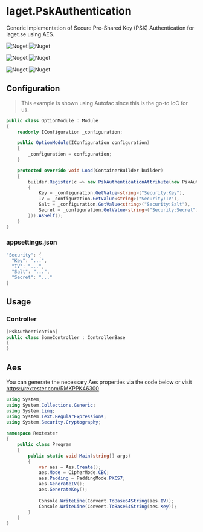 # laget.PskAuthentication
Generic implementation of Secure Pre-Shared Key (PSK) Authentication for laget.se using AES.

![Nuget](https://img.shields.io/nuget/v/laget.PskAuthentication.Client?label=laget.PskAuthentication.Client)
![Nuget](https://img.shields.io/nuget/dt/laget.PskAuthentication.Client?label=laget.PskAuthentication.Client)

![Nuget](https://img.shields.io/nuget/v/laget.PskAuthentication.Core?label=laget.PskAuthentication.Core)
![Nuget](https://img.shields.io/nuget/dt/laget.PskAuthentication.Core?label=laget.PskAuthentication.Core)

![Nuget](https://img.shields.io/nuget/v/laget.PskAuthentication.Mvc?label=laget.PskAuthentication.Mvc)
![Nuget](https://img.shields.io/nuget/dt/laget.PskAuthentication.Mvc?label=laget.PskAuthentication.Mvc)

## Configuration
> This example is shown using Autofac since this is the go-to IoC for us.
```c#
public class OptionModule : Module
{
    readonly IConfiguration _configuration;

    public OptionModule(IConfiguration configuration)
    {
        _configuration = configuration;
    }

    protected override void Load(ContainerBuilder builder)
    {
        builder.Register(c => new PskAuthenticationAttribute(new PskAuthenticationOptions
        {
            Key = _configuration.GetValue<string>("Security:Key"),
            IV = _configuration.GetValue<string>("Security:IV"),
            Salt = _configuration.GetValue<string>("Security:Salt"),
            Secret = _configuration.GetValue<string>("Security:Secret")
        })).AsSelf();
    }
}
```

### appsettings.json
```c#
"Security": {
  "Key": "...",
  "IV": "...",
  "Salt": "...",
  "Secret": "..."
}
```

## Usage
### Controller
```c#
[PskAuthentication]
public class SomeController : ControllerBase
{
}
```

## Aes
You can generate the necessary Aes properties via the code below or visit https://rextester.com/RMKPPK46300

```c#
using System;
using System.Collections.Generic;
using System.Linq;
using System.Text.RegularExpressions;
using System.Security.Cryptography;
    
namespace Rextester
{
    public class Program
    {
        public static void Main(string[] args)
        {
            var aes = Aes.Create();
            aes.Mode = CipherMode.CBC;
            aes.Padding = PaddingMode.PKCS7;
            aes.GenerateIV();
            aes.GenerateKey();
            
            Console.WriteLine(Convert.ToBase64String(aes.IV));
            Console.WriteLine(Convert.ToBase64String(aes.Key));
        }
    }
}
```
